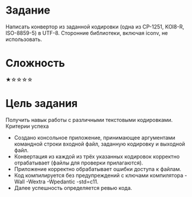 # Задание
Написать конвертор из заданной кодировки (одна из CP-1251,
KOI8-R, ISO-8859-5) в UTF-8. Сторонние библиотеки, включая iconv,
не использовать.

# Сложность
★☆☆☆☆

# Цель задания
Получить навык работы с различными текстовыми кодировками.
Критерии успеха
- Создано консольное приложение, принимающее аргументами
командной строки входной файл, заданную кодировку и
выходной файл.
- Конвертация из каждой из трёх указанных кодировок
корректно отрабатывает (файлы для проверки прилагаются).
- Приложение корректно обрабатывает ошибки доступа к
файлам.
- Код компилируется без предупреждений с ключами
компилятора -Wall -Wextra -Wpedantic -std=c11.
- Далее успешность определяется ревью кода.
